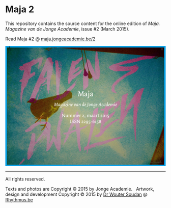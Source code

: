 # Maja 2

This repository contains the source content for the online edition of _Maja. Magazine van de Jonge Academie_, issue #2 (March 2015).

Read Maja #2 @ [maja.jongeacademie.be/2](http://maja.jongeacademie.be/2)

![Maja Online, Issue #2 — development preview](maja2-preview.jpg)

---

All rights reserved.

Texts and photos are Copyright © 2015 by Jonge Academie.  
Artwork, design and development Copyright © 2015 by [Dr Wouter Soudan](https://twitter.com/rhythmvs) @ [Rhythmus.be](http://rhythmus.be)
